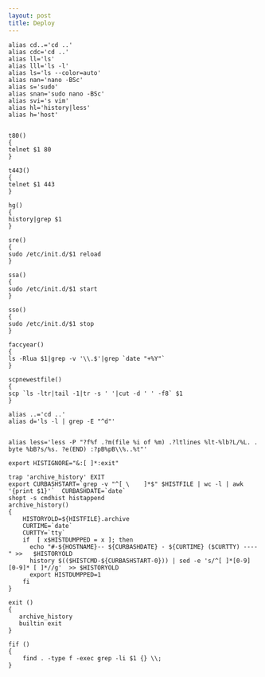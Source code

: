 ```yaml
---
layout: post 
title: Deploy
---
```


    alias cd..='cd ..'
    alias cdc='cd ..'
    alias ll='ls'
    alias lll='ls -l'
    alias ls='ls --color=auto'
    alias nan='nano -BSc'
    alias s='sudo'
    alias snan='sudo nano -BSc'
    alias svi='s vim'
    alias hl='history|less'
    alias h='host'


    t80()
    {
    telnet $1 80
    }

    t443()
    {
    telnet $1 443
    }

    hg()
    {
    history|grep $1
    }

    sre()
    {
    sudo /etc/init.d/$1 reload
    }

    ssa()
    {
    sudo /etc/init.d/$1 start
    }

    sso()
    {
    sudo /etc/init.d/$1 stop
    }

    faccyear()
    {
    ls -Rlua $1|grep -v '\\.$'|grep `date "+%Y"`
    }

    scpnewestfile()
    {
    scp `ls -ltr|tail -1|tr -s ' '|cut -d ' ' -f8` $1
    }

    alias ..='cd ..'
    alias d='ls -l | grep -E "^d"'


    alias less='less -P "?f%f .?m(file %i of %m) .?ltlines %lt-%lb?L/%L. . byte %bB?s/%s. ?e(END) :?pB%pB\\%..%t"'

    export HISTIGNORE="&:[ ]*:exit"

    trap 'archive_history' EXIT
    export CURBASHSTART=`grep -v "^[ \    ]*$" $HISTFILE | wc -l | awk '{print $1}'`  CURBASHDATE=`date`
    shopt -s cmdhist histappend
    archive_history()
    {
        HISTORYOLD=${HISTFILE}.archive
        CURTIME=`date`
        CURTTY=`tty`
        if  [ x$HISTDUMPPED = x ]; then
          echo "#-${HOSTNAME}-- ${CURBASHDATE} - ${CURTIME} ($CURTTY) ----" >>   $HISTORYOLD
          history $(($HISTCMD-${CURBASHSTART-0})) | sed -e 's/^[ ]*[0-9][0-9]* [ ]*//g'  >> $HISTORYOLD
          export HISTDUMPPED=1
        fi
    }

    exit ()
    {
       archive_history
       builtin exit
    }

    fif () 
    { 
        find . -type f -exec grep -li $1 {} \\;
    }

